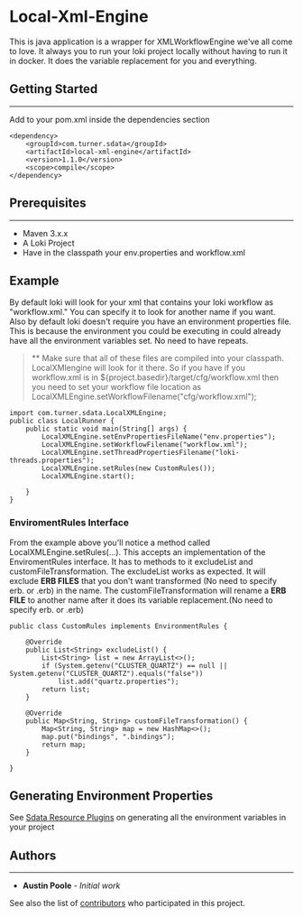 # Local-Xml-Engine

This is java application is a wrapper for XMLWorkflowEngine we've all come to love. It always you to run your loki project locally without having to run it in docker. It does the variable replacement for you and everything.

## Getting Started
---
Add to your pom.xml inside the dependencies section
```
<dependency>
	<groupId>com.turner.sdata</groupId>
	<artifactId>local-xml-engine</artifactId>
	<version>1.1.0</version>
	<scope>compile</scope>
</dependency>     
```
## Prerequisites
---
* Maven 3.x.x
* A Loki Project
* Have in the classpath your env.properties and workflow.xml

## Example
By default loki will look for your xml that contains your loki workflow as "workflow.xml." You can specify it to look for another name if you want. 
Also by default loki doesn't require you have an environment properties file. This is because the environment you could be executing in could already have all the environment variables set. No  need to have repeats.
> ** Make sure that all of these files are compiled into your classpath. LocalXMlengine will look for it there. So if you have if you workflow.xml is in ${project.basedir}/target/cfg/workflow.xml then you need to set your workflow file location as 	LocalXMLEngine.setWorkflowFilename("cfg/workflow.xml");

```
import com.turner.sdata.LocalXMLEngine;
public class LocalRunner {
	public static void main(String[] args) {
		LocalXMLEngine.setEnvPropertiesFileName("env.properties");
		LocalXMLEngine.setWorkflowFilename("workflow.xml");
		LocalXMLEngine.setThreadPropertiesFilename("loki-threads.properties");
		LocalXMLEngine.setRules(new CustomRules());
		LocalXMLEngine.start();

	}
}
```

### EnviromentRules Interface
From the example above you'll notice a method called LocalXMLEngine.setRules(...). This accepts an implementation of the EnviromentRules interface. It has to methods to it excludeList and customFileTransformation. The excludeList works as expected. It will exclude **ERB FILES** that you don't want transformed (No need to specify erb. or .erb) in the name. The customFileTransformation will rename a **ERB FILE** to another name after it does its variable replacement.(No need to specify erb. or .erb)

```
public class CustomRules implements EnvironmentRules {

	@Override
	public List<String> excludeList() {
		List<String> list = new ArrayList<>();
		if (System.getenv("CLUSTER_QUARTZ") == null || System.getenv("CLUSTER_QUARTZ").equals("false"))
			list.add("quartz.properties");
		return list;
	}

	@Override
	public Map<String, String> customFileTransformation() {
		Map<String, String> map = new HashMap<>();
		map.put("bindings", ".bindings");
		return map;
	}

}
```

## Generating Environment Properties
See [Sdata Resource Plugins](https://github.com/apoole-turner/sdata-resource-plugin) on generating all the environment variables in your project

## Authors
---
* **Austin Poole** - *Initial work* 

See also the list of [contributors](https://github.com/apoole-turner/sdata-resource-plugin/graphs/contributors) who participated in this project.
